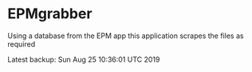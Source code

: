 # EPMgrabber
Using a database from the EPM app this application scrapes the files as required


Latest backup: Sun Aug 25 10:36:01 UTC 2019
